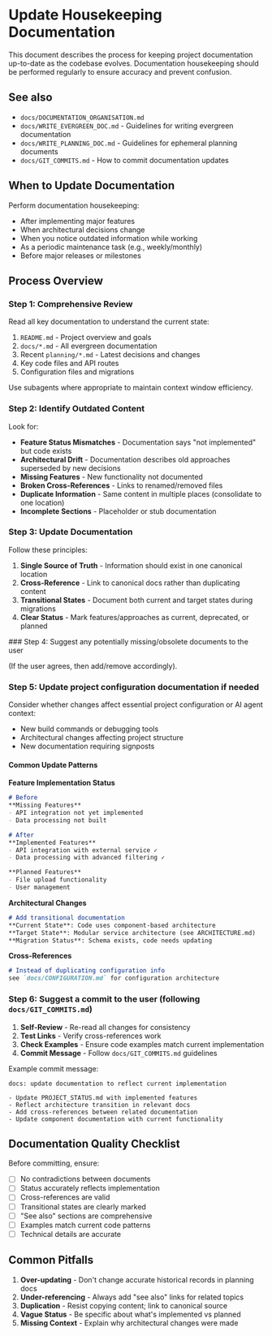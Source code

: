 # Update Housekeeping Documentation

This document describes the process for keeping project documentation up-to-date as the codebase evolves. Documentation housekeeping should be performed regularly to ensure accuracy and prevent confusion.

## See also

- `docs/DOCUMENTATION_ORGANISATION.md`
- `docs/WRITE_EVERGREEN_DOC.md` - Guidelines for writing evergreen documentation
- `docs/WRITE_PLANNING_DOC.md` - Guidelines for ephemeral planning documents
- `docs/GIT_COMMITS.md` - How to commit documentation updates

## When to Update Documentation

Perform documentation housekeeping:
- After implementing major features
- When architectural decisions change
- When you notice outdated information while working
- As a periodic maintenance task (e.g., weekly/monthly)
- Before major releases or milestones

## Process Overview

### Step 1: Comprehensive Review

Read all key documentation to understand the current state:
1. `README.md` - Project overview and goals
2. `docs/*.md` - All evergreen documentation
3. Recent `planning/*.md` - Latest decisions and changes
4. Key code files and API routes
5. Configuration files and migrations

Use subagents where appropriate to maintain context window efficiency.

### Step 2: Identify Outdated Content

Look for:
- **Feature Status Mismatches** - Documentation says "not implemented" but code exists
- **Architectural Drift** - Documentation describes old approaches superseded by new decisions
- **Missing Features** - New functionality not documented
- **Broken Cross-References** - Links to renamed/removed files
- **Duplicate Information** - Same content in multiple places (consolidate to one location)
- **Incomplete Sections** - Placeholder or stub documentation

### Step 3: Update Documentation

Follow these principles:
1. **Single Source of Truth** - Information should exist in one canonical location
2. **Cross-Reference** - Link to canonical docs rather than duplicating content
3. **Transitional States** - Document both current and target states during migrations
4. **Clear Status** - Mark features/approaches as current, deprecated, or planned

### Step 4: Suggest any potentially missing/obsolete documents to the user

(If the user agrees, then add/remove accordingly).

### Step 5: Update project configuration documentation if needed

Consider whether changes affect essential project configuration or AI agent context:
- New build commands or debugging tools
- Architectural changes affecting project structure
- New documentation requiring signposts

#### Common Update Patterns

**Feature Implementation Status**
```markdown
# Before
**Missing Features**
- API integration not yet implemented
- Data processing not built

# After  
**Implemented Features**
- API integration with external service ✓
- Data processing with advanced filtering ✓

**Planned Features**
- File upload functionality
- User management
```

**Architectural Changes**
```markdown
# Add transitional documentation
**Current State**: Code uses component-based architecture
**Target State**: Modular service architecture (see ARCHITECTURE.md)
**Migration Status**: Schema exists, code needs updating
```

**Cross-References**
```markdown
# Instead of duplicating configuration info
see `docs/CONFIGURATION.md` for configuration architecture
```

### Step 6: Suggest a commit to the user (following `docs/GIT_COMMITS.md`)

1. **Self-Review** - Re-read all changes for consistency
2. **Test Links** - Verify cross-references work
3. **Check Examples** - Ensure code examples match current implementation
4. **Commit Message** - Follow `docs/GIT_COMMITS.md` guidelines

Example commit message:
```
docs: update documentation to reflect current implementation

- Update PROJECT_STATUS.md with implemented features
- Reflect architecture transition in relevant docs
- Add cross-references between related documentation
- Update component documentation with current functionality
```

## Documentation Quality Checklist

Before committing, ensure:
- [ ] No contradictions between documents
- [ ] Status accurately reflects implementation
- [ ] Cross-references are valid
- [ ] Transitional states are clearly marked
- [ ] "See also" sections are comprehensive
- [ ] Examples match current code patterns
- [ ] Technical details are accurate

## Common Pitfalls

1. **Over-updating** - Don't change accurate historical records in planning docs
2. **Under-referencing** - Always add "see also" links for related topics
3. **Duplication** - Resist copying content; link to canonical source
4. **Vague Status** - Be specific about what's implemented vs planned
5. **Missing Context** - Explain why architectural changes were made
